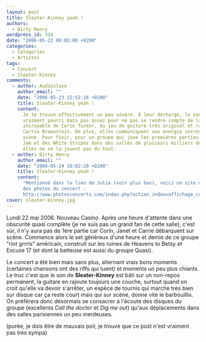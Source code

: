 ```yaml
---
layout: post
title: Sleater-Kinney yeah !
authors:
  - Dirty Henry
wordpress_id: 314
date: "2006-05-23 09:05:00 +0200"
categories:
  - Catégories
  - Artistes
tags:
  - Concert
  - Sleater-Kinney
comments:
  - author: Audioslave
    author_email: ""
    date: "2006-05-23 22:52:16 +0200"
    title: Sleater-Kinney yeah !
    content:
      Je te trouve effectivement un peu sévère. À leur décharge, le son était
      vraiment pourri mais pas assez pour ne pas se rendre compte de la voix
      incroyable de Corin Tucker, du jeu de guitare très original et raffiné de
      Carrie Brownstein. De plus, elles communiquent une énergie incroyable sur
      scène. Pour finir, pour un groupe qui joue les premières parties de Pearl
      Jam et des White Stripes dans des salles de plusieurs milliers de places,
      elles ne se la jouent pas du tout.
  - author: Dirty Henry
    author_email: ""
    date: "2006-05-24 10:02:28 +0200"
    title: Sleater-Kinney yeah !
    content:
      "Mentionné dans le lien de Julia (voir plus bas), voici un site où trouver
      des photos du concert :
      http://www.photosconcerts.com/index.php?action_index=affichage_concert_groupe&action_index_menu_left=affichage_concert_groupe&concertid=834&alpha=P-S&photo_nom=2006-05-22-0047&stat=1"
cover: sleater-kinney.jpg
---
```


Lundi 22 mai 2006. Nouveau Casino. Après une heure d'attente dans une obscurité
quasi complète (je ne suis pas un grand fan de cette salle), c'est sûr, il n'y
aura pas de 1ère partie car Corin, Janet et Carrie débarquent sur scène.
Commence alors le set généreux d'une heure et demie de ce groupe "riot grrrls"
américain, construit sur les ruines de Heavens to Betsy et Excuse 17 (et dont la
batteuse est aussi du groupe Quasi).

Le concert a été bien mais sans plus, alternant vrais bons moments (certaines
chansons ont des riffs qui tuent) et moments un peu plus chiants. Le truc c'est
que le son de **Sleater-Kinney** est bâti sur un non-repos permanent, la guitare
en rajoute toujours une couche, surtout quand on croit qu'elle va devoir
s'arrêter, un espèce de tournis qui marche très bien sur disque car ça reste
court mais qui sur scène, donne vite le barbouillis. On préférera donc désormais
se consacrer à l'écoute des disques du groupe (excellents _Call the doctor_ et
_Dig me out_) qu'aux déplacements dans des salles parisiennes un peu merdeuses.

(purée, je dois être de mauvais poil, je trouve que ce post n'est vraiment pas
très sympa)
